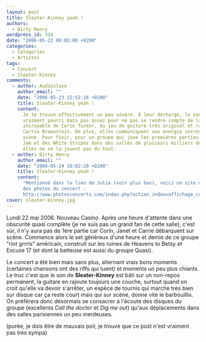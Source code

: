 ```yaml
---
layout: post
title: Sleater-Kinney yeah !
authors:
  - Dirty Henry
wordpress_id: 314
date: "2006-05-23 09:05:00 +0200"
categories:
  - Catégories
  - Artistes
tags:
  - Concert
  - Sleater-Kinney
comments:
  - author: Audioslave
    author_email: ""
    date: "2006-05-23 22:52:16 +0200"
    title: Sleater-Kinney yeah !
    content:
      Je te trouve effectivement un peu sévère. À leur décharge, le son était
      vraiment pourri mais pas assez pour ne pas se rendre compte de la voix
      incroyable de Corin Tucker, du jeu de guitare très original et raffiné de
      Carrie Brownstein. De plus, elles communiquent une énergie incroyable sur
      scène. Pour finir, pour un groupe qui joue les premières parties de Pearl
      Jam et des White Stripes dans des salles de plusieurs milliers de places,
      elles ne se la jouent pas du tout.
  - author: Dirty Henry
    author_email: ""
    date: "2006-05-24 10:02:28 +0200"
    title: Sleater-Kinney yeah !
    content:
      "Mentionné dans le lien de Julia (voir plus bas), voici un site où trouver
      des photos du concert :
      http://www.photosconcerts.com/index.php?action_index=affichage_concert_groupe&action_index_menu_left=affichage_concert_groupe&concertid=834&alpha=P-S&photo_nom=2006-05-22-0047&stat=1"
cover: sleater-kinney.jpg
---
```


Lundi 22 mai 2006. Nouveau Casino. Après une heure d'attente dans une obscurité
quasi complète (je ne suis pas un grand fan de cette salle), c'est sûr, il n'y
aura pas de 1ère partie car Corin, Janet et Carrie débarquent sur scène.
Commence alors le set généreux d'une heure et demie de ce groupe "riot grrrls"
américain, construit sur les ruines de Heavens to Betsy et Excuse 17 (et dont la
batteuse est aussi du groupe Quasi).

Le concert a été bien mais sans plus, alternant vrais bons moments (certaines
chansons ont des riffs qui tuent) et moments un peu plus chiants. Le truc c'est
que le son de **Sleater-Kinney** est bâti sur un non-repos permanent, la guitare
en rajoute toujours une couche, surtout quand on croit qu'elle va devoir
s'arrêter, un espèce de tournis qui marche très bien sur disque car ça reste
court mais qui sur scène, donne vite le barbouillis. On préférera donc désormais
se consacrer à l'écoute des disques du groupe (excellents _Call the doctor_ et
_Dig me out_) qu'aux déplacements dans des salles parisiennes un peu merdeuses.

(purée, je dois être de mauvais poil, je trouve que ce post n'est vraiment pas
très sympa)
